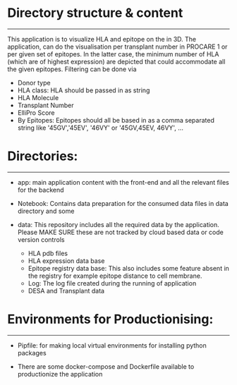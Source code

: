 # Directory structure & content
___

This application is to visualize HLA and epitope on the in 3D. The application, can do the visualisation per transplant number in PROCARE 1 or per given set of epitopes. In the latter case, the minimum number of HLA (which are of highest expression) are depicted that could accommodate all the given epitopes. Filtering can be done via

- Donor type
- HLA class: HLA should be passed in as string
- HLA Molecule
- Transplant Number
- ElliPro Score
- By Epitopes: Epitopes should all be based in as a comma separated string like '45GV','45EV', '46VY' or  '45GV,45EV, 46VY',
...


# Directories:
---

- app: main application content with the front-end and all the relevant files for the backend

- Notebook: Contains data preparation for the consumed data files in data directory and some

- data: This repository includes all the required data by the application. Please MAKE SURE these are not tracked by cloud based data or code version controls
    - HLA pdb files
    - HLA expression data base
    - Epitope registry data base: This also includes some feature absent in the registry for example epitope  distance to cell membrane.
    - Log: The log file created during the running of application
    - DESA and Transplant data

# Environments for Productionising:
---

- Pipfile: for making local virtual environments for installing python packages

- There are some docker-compose and Dockerfile available to productionize the application
